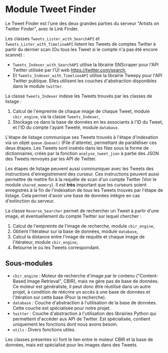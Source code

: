 # Module Tweet Finder

Le Tweet Finder est l'une des deux grandes parties du serveur "Artists on Twitter Finder", avec le Link Finder.

Les classes `Tweets_Lister_with_SearchAPI` et `Tweets_Lister_with_TimelineAPI` listent les Tweets de comptes Twitter à partir du dernier scan (Ou tous les Tweet si le compte n'a pas été encore scanné) :
* `Tweets_Indexer_with_SearchAPI` utilise la librairie SNScraper pour l'API Twitter utilisée par l'UI web https://twitter.com/search,
* Et `Tweets_Indexer_with_TimelineAPI` utilise la librairie Tweepy pour l'API Twitter publique.
Elles utilisent les couches d'abstraction disponibles dans le module `twitter`.

La classe `Tweets_Indexer` indexe les Tweets trouvés par les classes de listage :
1. Calcul de l'empreinte de chaque image de chaque Tweet, module `cbir_engine`, via la classe `Tweets_Indexer`,
2. Stockage ce dans la base de données en les associants à l'ID du Tweet, et l'ID du compte l'ayant Tweeté, module `database`.

L'étape de listage communique ses Tweets trouvés à l'étape d'indexation via un objet `queue.Queue()` (File d'attente), permettant de paralléliser ces deux étapes.
Les Tweets sont insérés dans les files sous la forme de dictionnaires, créés par la fonction `analyse_tweet_json` à partie des JSON des Tweets renvoyés par les API de Twitter.

Les étapes de listage peuvent aussi communiquer avec les Tweets des instructions d'enregistrement des curseur. Ces instructions peuvent aussi permettre de mettre fin à la requête de scan d'un compte Twitter (Voir le module `shared_memory`). Il est **très** important que les curseurs soient enregistrés à la fin de l'indexation de tous les Tweets trouvés par l'étape de listage. Cela permet d'avoir une base de données intègre en cas d'extinction du serveur.

La classe `Reverse_Searcher` permet de rechercher un Tweet à partir d'une image, et éventuellement du compte Twitter sur lequel chercher :
1. Calcul de l'empreinte de l'image de recherche, module `cbir_engine`,
2. Obtient l'itérateur sur la base de données, module `database`,
3. Calcul la distance entre l'image de requête et chaque image de l'itérateur, module `cbir_engine`,
4. Retourne le ou les Tweets correspondant.


## Sous-modules

* `cbir_engine` : Moteur de recherche d'image par le contenu ("Content-Based Image Retrieval", CBIR), mais ne gère pas de base de données. Ce moteur est généraliste, il peut donc être réutilisé dans un autre projet, à condition de réécrire un accès à une base de données et l'itération sur cette base (Pour la recherche).
* `database` : Couche d'abstraction à l'utilisation de la base de données. Cette couche est spécialisée pour notre projet.
* `twitter` : Couche d'abstraction à l'utilisation des librairies Python qui permettent d'accéder aux API de Twitter. Est spécialisée, contient uniquement les fonctions dont nous avons besoin.
* `utils` : Divers fonctions utiles.

Les classes présentes ici font le lien entre le moteur CBIR et la base de données, mais est spécialisé pour les images dans des Tweets.
